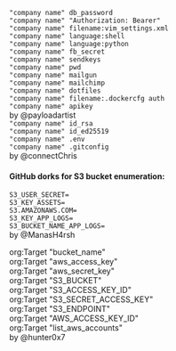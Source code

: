 `"company name" db_password`  
`"company name" "Authorization: Bearer"`  
`"company name" filename:vim_settings.xml`  
`"company name" language:shell`  
`"company name" language:python`  
`"company name" fb_secret`  
`"company name" sendkeys`  
`"company name" pwd`  
`"company name" mailgun`  
`"company name" mailchimp`  
`"company name" dotfiles`  
`"company name" filename:.dockercfg auth`  
`"company name" apikey`  
by @payloadartist  
`"company name" id_rsa`  
`"company name" id_ed25519`  
`"company name" .env`  
`"company name" .gitconfig`  
by @connectChris

#### GitHub dorks for S3 bucket enumeration:

`S3_USER_SECRET=`  
`S3_KEY_ASSETS=`  
`S3.AMAZONAWS.COM=`  
`S3_KEY_APP_LOGS=`  
`S3_BUCKET_NAME_APP_LOGS=`  
by @ManasH4rsh

org:Target "bucket_name"  
org:Target "aws_access_key"   
org:Target "aws_secret_key"   
org:Target "S3_BUCKET"    
org:Target "S3_ACCESS_KEY_ID"   
org:Target "S3_SECRET_ACCESS_KEY"   
org:Target "S3_ENDPOINT"    
org:Target  "AWS_ACCESS_KEY_ID"   
org:Target  "list_aws_accounts"   
by @hunter0x7

